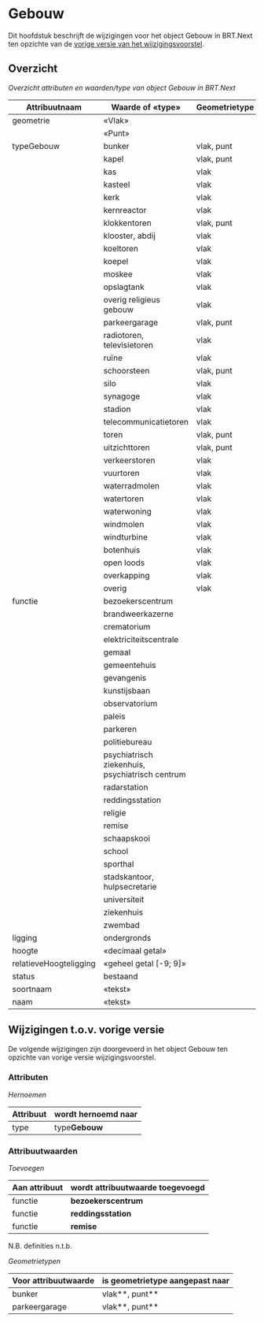 Gebouw
======

Dit hoofdstuk beschrijft de wijzigingen voor het object Gebouw in BRT.Next ten
opzichte van de [vorige versie van het
wijzigingsvoorstel](https://geonovum.github.io/brt-next-cv/#gebouw).

Overzicht
---------

*Overzicht attributen en waarden/type van object Gebouw in BRT.Next*

| Attribuutnaam          | Waarde of «type»                                | Geometrietype | Kardinaliteit |
|------------------------|-------------------------------------------------|---------------|---------------|
| geometrie              | «Vlak»                                          |               | 1-1           |
|                        | «Punt»                                          |               |               |
| typeGebouw             | bunker                                          | vlak, punt    | 1..n          |
|                        | kapel                                           | vlak, punt    |               |
|                        | kas                                             | vlak          |               |
|                        | kasteel                                         | vlak          |               |
|                        | kerk                                            | vlak          |               |
|                        | kernreactor                                     | vlak          |               |
|                        | klokkentoren                                    | vlak, punt    |               |
|                        | klooster, abdij                                 | vlak          |               |
|                        | koeltoren                                       | vlak          |               |
|                        | koepel                                          | vlak          |               |
|                        | moskee                                          | vlak          |               |
|                        | opslagtank                                      | vlak          |               |
|                        | overig religieus gebouw                         | vlak          |               |
|                        | parkeergarage                                   | vlak, punt    |               |
|                        | radiotoren, televisietoren                      | vlak          |               |
|                        | ruïne                                           | vlak          |               |
|                        | schoorsteen                                     | vlak, punt    |               |
|                        | silo                                            | vlak          |               |
|                        | synagoge                                        | vlak          |               |
|                        | stadion                                         | vlak          |               |
|                        | telecommunicatietoren                           | vlak          |               |
|                        | toren                                           | vlak, punt    |               |
|                        | uitzichttoren                                   | vlak, punt    |               |
|                        | verkeerstoren                                   | vlak          |               |
|                        | vuurtoren                                       | vlak          |               |
|                        | waterradmolen                                   | vlak          |               |
|                        | watertoren                                      | vlak          |               |
|                        | waterwoning                                     | vlak          |               |
|                        | windmolen                                       | vlak          |               |
|                        | windturbine                                     | vlak          |               |
|                        | botenhuis                                       | vlak          |               |
|                        | open loods                                      | vlak          |               |
|                        | overkapping                                     | vlak          |               |
|                        | overig                                          | vlak          |               |
| functie                | bezoekerscentrum                                |               | 0..n          |
|                        | brandweerkazerne                                |               |               |
|                        | crematorium                                     |               |               |
|                        | elektriciteitscentrale                          |               |               |
|                        | gemaal                                          |               |               |
|                        | gemeentehuis                                    |               |               |
|                        | gevangenis                                      |               |               |
|                        | kunstijsbaan                                    |               |               |
|                        | observatorium                                   |               |               |
|                        | paleis                                          |               |               |
|                        | parkeren                                        |               |               |
|                        | politiebureau                                   |               |               |
|                        | psychiatrisch ziekenhuis, psychiatrisch centrum |               |               |
|                        | radarstation                                    |               |               |
|                        | reddingsstation                                 |               |               |
|                        | religie                                         |               |               |
|                        | remise                                          |               |               |
|                        | schaapskooi                                     |               |               |
|                        | school                                          |               |               |
|                        | sporthal                                        |               |               |
|                        | stadskantoor, hulpsecretarie                    |               |               |
|                        | universiteit                                    |               |               |
|                        | ziekenhuis                                      |               |               |
|                        | zwembad                                         |               |               |
| ligging                | ondergronds                                     |               | 0..1          |
| hoogte                 | «decimaal getal»                                |               | 0..1          |
| relatieveHoogteligging | «geheel getal [-9; 9]»                          |               | 1-1           |
| status                 | bestaand                                        |               | 1-1           |
| soortnaam              | «tekst»                                         |               | 0..n          |
| naam                   | «tekst»                                         |               | 0..n          |

Wijzigingen t.o.v. vorige versie
--------------------------------

De volgende wijzigingen zijn doorgevoerd in het object Gebouw ten opzichte van
vorige versie wijzigingsvoorstel.

### Attributen

*Hernoemen*

| Attribuut | wordt hernoemd naar |
|-----------|---------------------|
| type      | type**Gebouw**      |


### Attribuutwaarden

*Toevoegen*

| Aan attribuut | wordt attribuutwaarde toegevoegd |
|---------------|----------------------------------|
| functie       | **bezoekerscentrum**             |
| functie       | **reddingsstation**              |
| functie       | **remise**                       |

N.B. definities n.t.b.

*Geometrietypen*

| Voor attribuutwaarde | is geometrietype aangepast naar |
|----------------------|---------------------------------|
| bunker               | vlak**, punt**                  |
| parkeergarage        | vlak**, punt**                  |
